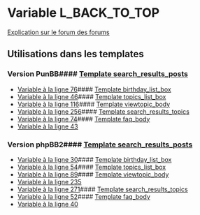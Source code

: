 # Variable L_BACK_TO_TOP
[Explication sur le forum des forums](http://forum.forumactif.com/t294113-listing-des-variables#L_BACK_TO_TOP)
## Utilisations dans les templates
### Version PunBB#### [Template search_results_posts](punbb/search_results_posts.md)
* [Variable à la ligne 76](../punbb/search_results_posts.tpl#L76)#### [Template birthday_list_box](punbb/birthday_list_box.md)
* [Variable à la ligne 46](../punbb/birthday_list_box.tpl#L46)#### [Template topics_list_box](punbb/topics_list_box.md)
* [Variable à la ligne 116](../punbb/topics_list_box.tpl#L116)#### [Template viewtopic_body](punbb/viewtopic_body.md)
* [Variable à la ligne 256](../punbb/viewtopic_body.tpl#L256)#### [Template search_results_topics](punbb/search_results_topics.md)
* [Variable à la ligne 74](../punbb/search_results_topics.tpl#L74)#### [Template faq_body](punbb/faq_body.md)
* [Variable à la ligne 43](../punbb/faq_body.tpl#L43)
### Version phpBB2#### [Template search_results_posts](subsilver/search_results_posts.md)
* [Variable à la ligne 30](../subsilver/search_results_posts.tpl#L30)#### [Template birthday_list_box](subsilver/birthday_list_box.md)
* [Variable à la ligne 54](../subsilver/birthday_list_box.tpl#L54)#### [Template topics_list_box](subsilver/topics_list_box.md)
* [Variable à la ligne 89](../subsilver/topics_list_box.tpl#L89)#### [Template viewtopic_body](subsilver/viewtopic_body.md)
* [Variable à la ligne 235](../subsilver/viewtopic_body.tpl#L235)
* [Variable à la ligne 271](../subsilver/viewtopic_body.tpl#L271)#### [Template search_results_topics](subsilver/search_results_topics.md)
* [Variable à la ligne 52](../subsilver/search_results_topics.tpl#L52)#### [Template faq_body](subsilver/faq_body.md)
* [Variable à la ligne 40](../subsilver/faq_body.tpl#L40)